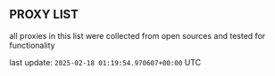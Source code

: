 ## PROXY LIST

all proxies in this list were collected from open sources and tested for functionality

last update: `2025-02-18 01:19:54.970607+00:00` UTC